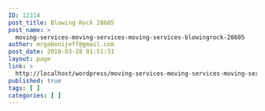 ```yaml
---
ID: 12314
post_title: Blowing Rock 28605
post_name: >
  moving-services-moving-services-moving-services-blowingrock-28605
author: mrgabonijeff@gmail.com
post_date: 2018-03-28 01:51:31
layout: page
link: >
  http://localhost/wordpress/moving-services-moving-services-moving-services-blowingrock-28605/
published: true
tags: [ ]
categories: [ ]
---
```

